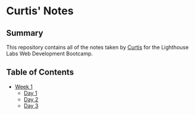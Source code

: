 # Curtis' Notes

## Summary

This repository contains all of the notes taken by [Curtis](https://github.com/curtis-wils0n) for the Lighthouse Labs Web Development Bootcamp.

## Table of Contents

* [Week 1](/Week_1/)
  * [Day 1](/Week_1/Day_1/)
  * [Day 2](/Week_1/Day_2/)
  * [Day 3](/Week_1/Day_3/)